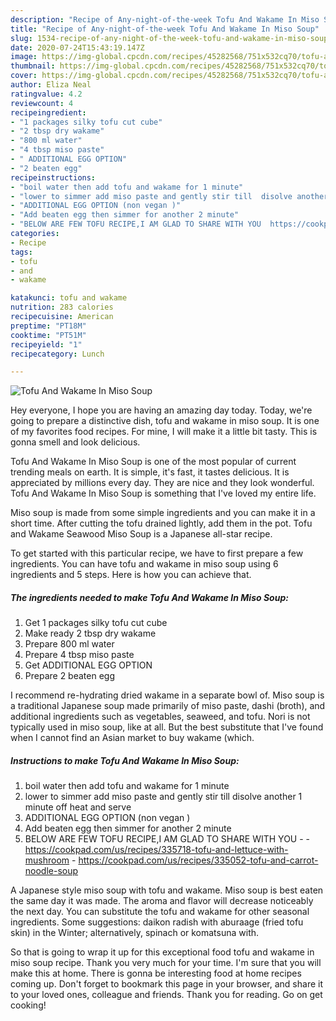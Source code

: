 ```yaml
---
description: "Recipe of Any-night-of-the-week Tofu And Wakame In Miso Soup"
title: "Recipe of Any-night-of-the-week Tofu And Wakame In Miso Soup"
slug: 1534-recipe-of-any-night-of-the-week-tofu-and-wakame-in-miso-soup
date: 2020-07-24T15:43:19.147Z
image: https://img-global.cpcdn.com/recipes/45282568/751x532cq70/tofu-and-wakame-in-miso-soup-recipe-main-photo.jpg
thumbnail: https://img-global.cpcdn.com/recipes/45282568/751x532cq70/tofu-and-wakame-in-miso-soup-recipe-main-photo.jpg
cover: https://img-global.cpcdn.com/recipes/45282568/751x532cq70/tofu-and-wakame-in-miso-soup-recipe-main-photo.jpg
author: Eliza Neal
ratingvalue: 4.2
reviewcount: 4
recipeingredient:
- "1 packages silky tofu cut cube"
- "2 tbsp dry wakame"
- "800 ml water"
- "4 tbsp miso paste"
- " ADDITIONAL EGG OPTION"
- "2 beaten egg"
recipeinstructions:
- "boil water then add tofu and wakame for 1 minute"
- "lower to simmer add miso paste and gently stir till  disolve another 1 minute off heat and serve"
- "ADDITIONAL EGG OPTION (non vegan )"
- "Add beaten egg then simmer for another 2 minute"
- "BELOW ARE FEW TOFU RECIPE,I AM GLAD TO SHARE WITH YOU  https://cookpad.com/us/recipes/335718-tofu-and-lettuce-with-mushroom https://cookpad.com/us/recipes/335052-tofu-and-carrot-noodle-soup"
categories:
- Recipe
tags:
- tofu
- and
- wakame

katakunci: tofu and wakame 
nutrition: 283 calories
recipecuisine: American
preptime: "PT18M"
cooktime: "PT51M"
recipeyield: "1"
recipecategory: Lunch

---
```



![Tofu And Wakame In Miso Soup](https://img-global.cpcdn.com/recipes/45282568/751x532cq70/tofu-and-wakame-in-miso-soup-recipe-main-photo.jpg)

Hey everyone, I hope you are having an amazing day today. Today, we're going to prepare a distinctive dish, tofu and wakame in miso soup. It is one of my favorites food recipes. For mine, I will make it a little bit tasty. This is gonna smell and look delicious.

Tofu And Wakame In Miso Soup is one of the most popular of current trending meals on earth. It is simple, it's fast, it tastes delicious. It is appreciated by millions every day. They are nice and they look wonderful. Tofu And Wakame In Miso Soup is something that I've loved my entire life.

Miso soup is made from some simple ingredients and you can make it in a short time. After cutting the tofu drained lightly, add them in the pot. Tofu and Wakame Seawood Miso Soup is a Japanese all-star recipe.


To get started with this particular recipe, we have to first prepare a few ingredients. You can have tofu and wakame in miso soup using 6 ingredients and 5 steps. Here is how you can achieve that.

<!--inarticleads1-->

##### The ingredients needed to make Tofu And Wakame In Miso Soup:

1. Get 1 packages silky tofu cut cube
1. Make ready 2 tbsp dry wakame
1. Prepare 800 ml water
1. Prepare 4 tbsp miso paste
1. Get  ADDITIONAL EGG OPTION
1. Prepare 2 beaten egg


I recommend re-hydrating dried wakame in a separate bowl of. Miso soup is a traditional Japanese soup made primarily of miso paste, dashi (broth), and additional ingredients such as vegetables, seaweed, and tofu. Nori is not typically used in miso soup, like at all. But the best substitute that I&#39;ve found when I cannot find an Asian market to buy wakame (which. 

<!--inarticleads2-->

##### Instructions to make Tofu And Wakame In Miso Soup:

1. boil water then add tofu and wakame for 1 minute
1. lower to simmer add miso paste and gently stir till  disolve another 1 minute off heat and serve
1. ADDITIONAL EGG OPTION (non vegan )
1. Add beaten egg then simmer for another 2 minute
1. BELOW ARE FEW TOFU RECIPE,I AM GLAD TO SHARE WITH YOU -  - https://cookpad.com/us/recipes/335718-tofu-and-lettuce-with-mushroom - https://cookpad.com/us/recipes/335052-tofu-and-carrot-noodle-soup


A Japanese style miso soup with tofu and wakame. Miso soup is best eaten the same day it was made. The aroma and flavor will decrease noticeably the next day. You can substitute the tofu and wakame for other seasonal ingredients. Some suggestions: daikon radish with aburaage (fried tofu skin) in the Winter; alternatively, spinach or komatsuna with. 

So that is going to wrap it up for this exceptional food tofu and wakame in miso soup recipe. Thank you very much for your time. I'm sure that you will make this at home. There is gonna be interesting food at home recipes coming up. Don't forget to bookmark this page in your browser, and share it to your loved ones, colleague and friends. Thank you for reading. Go on get cooking!
